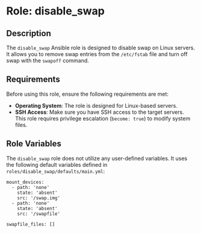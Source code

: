 Role: disable_swap
===================

Description
-----------
The `disable_swap` Ansible role is designed to disable swap on Linux servers. It allows you to remove swap entries from the `/etc/fstab` file and turn off swap with the `swapoff` command.

Requirements
------------
Before using this role, ensure the following requirements are met:

- **Operating System**: The role is designed for Linux-based servers.
- **SSH Access**: Make sure you have SSH access to the target servers. This role requires privilege escalation (`become: true`) to modify system files.

Role Variables
--------------
The `disable_swap` role does not utilize any user-defined variables. It uses the following default variables defined in `roles/disable_swap/defaults/main.yml`:

```
mount_devices:
  - path: 'none'
    state: 'absent'
    src: '/swap.img'
  - path: 'none'
    state: 'absent'
    src: '/swapfile'

swapfile_files: []
```
